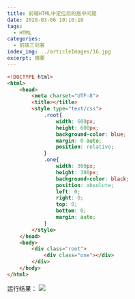 ```yaml
---
title: 前端HTML中定位后的居中问题
date: 2020-03-06 10:10:10
tags:
  - HTML
categories:
  - 前端三剑客
index_img: ../articleImages/16.jpg
excerpt: 摘要
---
```

<meta name="referrer" content="no-referrer"/>

```html
<!DOCTYPE html>
<html>
	<head>
		<meta charset="UTF-8">
		<title></title>
		<style type="text/css">
			.root{
				width: 600px;
				height: 600px;
				background-color: blue;
				margin: 0 auto;
				position: relative;
			}
			.one{
				width: 300px;
				height: 300px;
				background-color: black;
				position: absolute;
				left: 0;
				right: 0;
				top: 0;
				bottom: 0;
				margin: auto;
			}	
		</style>
	</head>
	<body>
		<div class="root">
			<div class="one"></div>
		</div>
	</body>
</html>

```
运行结果：
![](https://img-blog.csdnimg.cn/1c4846888a7a40a89bdba47e334c212a.png)
